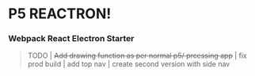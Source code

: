 # P5 REACTRON!

### Webpack React Electron Starter

> TODO
> | ~~Add drawing function as per normal p5/ prcessing app~~
> | fix prod build
> | add top nav
> | create second version with side nav